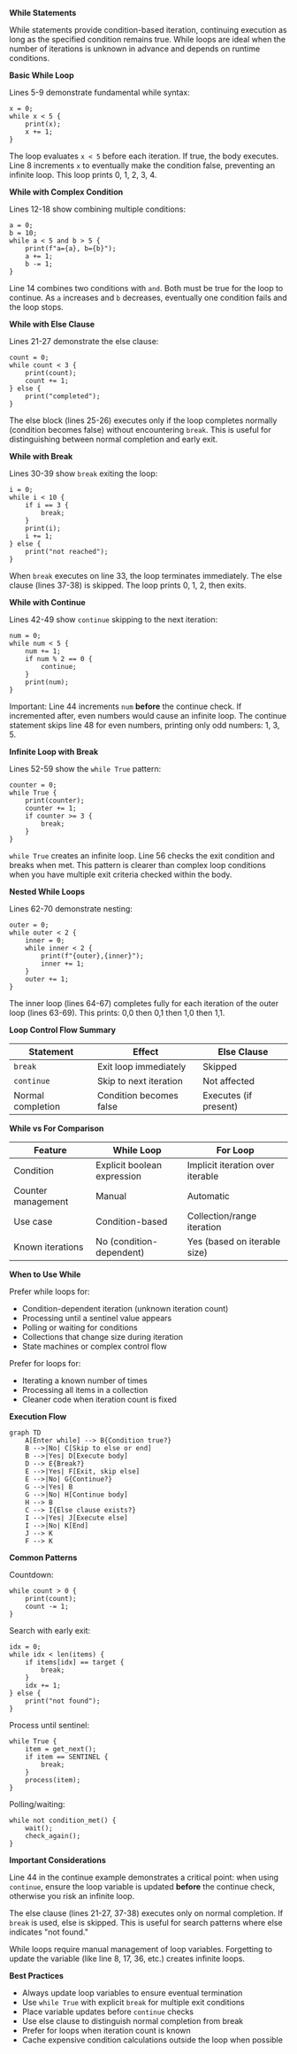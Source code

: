 **While Statements**

While statements provide condition-based iteration, continuing execution as long as the specified condition remains true. While loops are ideal when the number of iterations is unknown in advance and depends on runtime conditions.

**Basic While Loop**

Lines 5-9 demonstrate fundamental while syntax:

```
x = 0;
while x < 5 {
    print(x);
    x += 1;
}
```

The loop evaluates `x < 5` before each iteration. If true, the body executes. Line 8 increments `x` to eventually make the condition false, preventing an infinite loop. This loop prints 0, 1, 2, 3, 4.

**While with Complex Condition**

Lines 12-18 show combining multiple conditions:

```
a = 0;
b = 10;
while a < 5 and b > 5 {
    print(f"a={a}, b={b}");
    a += 1;
    b -= 1;
}
```

Line 14 combines two conditions with `and`. Both must be true for the loop to continue. As `a` increases and `b` decreases, eventually one condition fails and the loop stops.

**While with Else Clause**

Lines 21-27 demonstrate the else clause:

```
count = 0;
while count < 3 {
    print(count);
    count += 1;
} else {
    print("completed");
}
```

The else block (lines 25-26) executes only if the loop completes normally (condition becomes false) without encountering `break`. This is useful for distinguishing between normal completion and early exit.

**While with Break**

Lines 30-39 show `break` exiting the loop:

```
i = 0;
while i < 10 {
    if i == 3 {
        break;
    }
    print(i);
    i += 1;
} else {
    print("not reached");
}
```

When `break` executes on line 33, the loop terminates immediately. The else clause (lines 37-38) is skipped. The loop prints 0, 1, 2, then exits.

**While with Continue**

Lines 42-49 show `continue` skipping to the next iteration:

```
num = 0;
while num < 5 {
    num += 1;
    if num % 2 == 0 {
        continue;
    }
    print(num);
}
```

Important: Line 44 increments `num` **before** the continue check. If incremented after, even numbers would cause an infinite loop. The continue statement skips line 48 for even numbers, printing only odd numbers: 1, 3, 5.

**Infinite Loop with Break**

Lines 52-59 show the `while True` pattern:

```
counter = 0;
while True {
    print(counter);
    counter += 1;
    if counter >= 3 {
        break;
    }
}
```

`while True` creates an infinite loop. Line 56 checks the exit condition and breaks when met. This pattern is clearer than complex loop conditions when you have multiple exit criteria checked within the body.

**Nested While Loops**

Lines 62-70 demonstrate nesting:

```
outer = 0;
while outer < 2 {
    inner = 0;
    while inner < 2 {
        print(f"{outer},{inner}");
        inner += 1;
    }
    outer += 1;
}
```

The inner loop (lines 64-67) completes fully for each iteration of the outer loop (lines 63-69). This prints: 0,0 then 0,1 then 1,0 then 1,1.

**Loop Control Flow Summary**

| Statement | Effect | Else Clause |
|-----------|--------|-------------|
| `break` | Exit loop immediately | Skipped |
| `continue` | Skip to next iteration | Not affected |
| Normal completion | Condition becomes false | Executes (if present) |

**While vs For Comparison**

| Feature | While Loop | For Loop |
|---------|------------|----------|
| Condition | Explicit boolean expression | Implicit iteration over iterable |
| Counter management | Manual | Automatic |
| Use case | Condition-based | Collection/range iteration |
| Known iterations | No (condition-dependent) | Yes (based on iterable size) |

**When to Use While**

Prefer while loops for:
- Condition-dependent iteration (unknown iteration count)
- Processing until a sentinel value appears
- Polling or waiting for conditions
- Collections that change size during iteration
- State machines or complex control flow

Prefer for loops for:
- Iterating a known number of times
- Processing all items in a collection
- Cleaner code when iteration count is fixed

**Execution Flow**

```mermaid
graph TD
    A[Enter while] --> B{Condition true?}
    B -->|No| C[Skip to else or end]
    B -->|Yes| D[Execute body]
    D --> E{Break?}
    E -->|Yes| F[Exit, skip else]
    E -->|No| G{Continue?}
    G -->|Yes| B
    G -->|No| H[Continue body]
    H --> B
    C --> I{Else clause exists?}
    I -->|Yes| J[Execute else]
    I -->|No| K[End]
    J --> K
    F --> K
```

**Common Patterns**

Countdown:
```
while count > 0 {
    print(count);
    count -= 1;
}
```

Search with early exit:
```
idx = 0;
while idx < len(items) {
    if items[idx] == target {
        break;
    }
    idx += 1;
} else {
    print("not found");
}
```

Process until sentinel:
```
while True {
    item = get_next();
    if item == SENTINEL {
        break;
    }
    process(item);
}
```

Polling/waiting:
```
while not condition_met() {
    wait();
    check_again();
}
```

**Important Considerations**

Line 44 in the continue example demonstrates a critical point: when using `continue`, ensure the loop variable is updated **before** the continue check, otherwise you risk an infinite loop.

The else clause (lines 21-27, 37-38) executes only on normal completion. If `break` is used, else is skipped. This is useful for search patterns where else indicates "not found."

While loops require manual management of loop variables. Forgetting to update the variable (like line 8, 17, 36, etc.) creates infinite loops.

**Best Practices**

- Always update loop variables to ensure eventual termination
- Use `while True` with explicit `break` for multiple exit conditions
- Place variable updates before `continue` checks
- Use else clause to distinguish normal completion from break
- Prefer for loops when iteration count is known
- Cache expensive condition calculations outside the loop when possible
